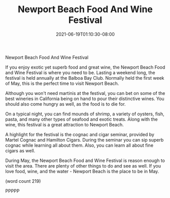 ﻿---
title: "Newport Beach Food And Wine Festival"
date: 2021-06-19T01:10:30-08:00
description: "short articles Tips for Web Success"
featured_image: "/images/short articles.jpg"
tags: ["short articles"]
---

Newport Beach Food And Wine Festival

If you enjoy exotic yet superb food and great wine,
the Newport Beach Food and Wine Festival is where
you need to be.  Lasting a weekend long, the festival
is held annually at the Balboa Bay Club.  Normally
held the first week of May, this is the perfect time
to visit Newport Beach.

Although you won't need martinis at the festival, you
can bet on some of the best wineries in California
being on hand to pour their distinctive wines.  You
should also come hungry as well, as the food is to 
die for.

On a typical night, you can find mounds of shrimp, a 
variety of oysters, fish, pasta, and many other types
of seafood and exotic treats.  Along with the wine, 
this festival is a great attraction to Newport Beach.

A highlight for the festival is the cognac and cigar
seminar, provided by Martel Cognac and Hamilton Cigars.
During the seminar you can sip superb cognac while 
learning all about them.  Also, you can learn all 
about fine cigars as well.

During May, the Newport Beach Food and Wine Festival
is reason enough to visit the area.  There are plenty 
of other things to do and see as well.  If you love
food, wine, and the water - Newport Beach is the place
to be in May.

(word count 219)

PPPPP

